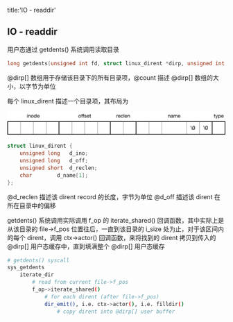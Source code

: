 title:'IO - readdir'
## IO - readdir

用户态通过 getdents() 系统调用读取目录

```c
long getdents(unsigned int fd, struct linux_dirent *dirp, unsigned int count);
```

@dirp[] 数组用于存储该目录下的所有目录项，@count 描述 @dirp[] 数组的大小，以字节为单位


每个 linux_dirent 描述一个目录项，其布局为

![linux_dirent](media/16584565401096/linux_dirent.png)

```c
struct linux_dirent {
	unsigned long	d_ino;
	unsigned long	d_off;
	unsigned short	d_reclen;
	char		d_name[1];
};
```

@d_reclen 描述该 dirent record 的长度，字节为单位
@d_off 描述该 dirent 在所在目录中的偏移


getdents() 系统调用实际调用 f_op 的 iterate_shared() 回调函数，其中实际上是从该目录的 file->f_pos 位置往后，一直到该目录的 i_size 处为止，对于该区间内的每个 dirent，调用 ctx->actor() 回调函数，来将找到的 dirent 拷贝到传入的 @dirp[] 用户态缓存中，直到填满整个 @dirp[] 用户态缓存

```sh
# getdents() syscall
sys_getdents
    iterate_dir
        # read from current file->f_pos
        f_op->iterate_shared()
            # for each dirent (after file->f_pos)
            dir_emit(), i.e. ctx->actor(), i.e. filldir()
                # copy dirent into @dirp[] user buffer
```


